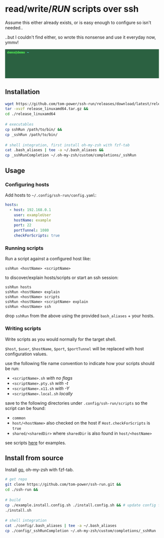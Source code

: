 # read/write/**_RUN_** scripts over ssh

Assume this either already exists, or is easy enough to configure so isn't needed..

..but I couldn't find either, so wrote this nonsense and use it everyday now, ymmv!

![demo](https://github.com/tom-power/ssh-run/blob/master/assets/demo.gif)


## Installation

```bash
wget https://github.com/tom-power/ssh-run/releases/download/latest/release_linuxamd64.tar.gz&&  
tar -xvzf release_linuxamd64.tar.gz &&
cd ./release_linuxamd64

# executables
cp sshRun /path/to/bin/ &&
cp _sshRun /path/to/bin/

# shell integration, first install oh-my-zsh with fzf-tab
cat .bash_aliases | tee -a ~/.bash_aliases &&
cp _sshRunCompletion ~/.oh-my-zsh/custom/completions/_sshRun
```

## Usage

### Configuring hosts

Add hosts to `~/.config/ssh-run/config.yaml`:

```yaml
hosts:
  - host: 192.168.0.1
    user: exampleUser
    hostName: example
    port: 22
    portTunnel: 1080
    checkForScripts: true
```

### Running scripts

Run a script against a configured host like:

`sshRun <hostName> <scriptName>`

to discover/explain hosts/scripts or start an ssh session:

```
sshRun hosts
sshRun <hostName> explain
sshRun <hostName> scripts
sshRun <hostName> <scriptName> explain
sshRun <hostName> ssh
```

drop `sshRun` from the above using the provided `bash_aliases` + your hosts.

### Writing scripts

Write scripts as you would normally for the target shell.

`$host`, `$user`, `$hostName`, `$port`, `$portTunnel` will be replaced with host configuration values.

use the following file name convention to indicate how your scripts should be run:

- `<scriptName>.sh` _with no flags_
- `<scriptName>.pty.sh` _with -t_
- `<scriptName>.x11.sh` _with -Y_
- `<scriptName>.local.sh` _locally_

save to the following directories under `.config/ssh-run/scripts` so the script can be found:

- `common`
- `host/<hostName>` also checked on the host if `Host.checkForScripts` is `true` 
- `shared/<sharedDir>` where `sharedDir` is also found in `host/<hostName>`

see scripts [here](https:#github.com/tom-power/ssh-run/tree/master/config/.config/ssh-run/scripts) for examples.

## Install from source

Install [go](https:#golang.org/), oh-my-zsh with fzf-tab.

```bash
# get repo
git clone https://github.com/tom-power/ssh-run.git &&
cd ./ssh-run &&

# build
cp ./example.install.config.sh ./install.config.sh && # update config first
./install.sh

# shell integration
cat ./config/.bash_aliases | tee -a ~/.bash_aliases
cp ./config/_sshRunCompletion ~/.oh-my-zsh/custom/completions/_sshRun
```
